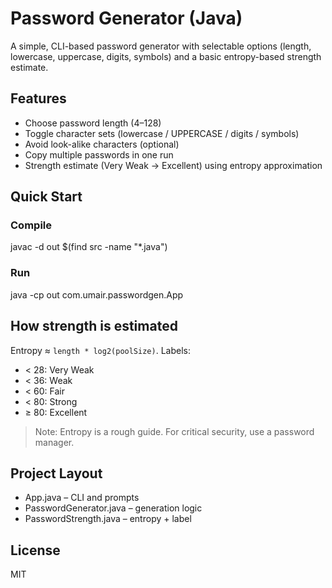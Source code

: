 # Password Generator (Java)

A simple, CLI-based password generator with selectable options (length, lowercase, uppercase, digits, symbols) and a basic entropy-based strength estimate.

## Features
- Choose password length (4–128)
- Toggle character sets (lowercase / UPPERCASE / digits / symbols)
- Avoid look-alike characters (optional)
- Copy multiple passwords in one run
- Strength estimate (Very Weak → Excellent) using entropy approximation

## Quick Start

### Compile
javac -d out $(find src -name "*.java")

### Run
java -cp out com.umair.passwordgen.App

## How strength is estimated
Entropy ≈ `length * log2(poolSize)`. Labels:
- < 28: Very Weak
- < 36: Weak
- < 60: Fair
- < 80: Strong
- ≥ 80: Excellent

> Note: Entropy is a rough guide. For critical security, use a password manager.

## Project Layout
- App.java – CLI and prompts
- PasswordGenerator.java – generation logic
- PasswordStrength.java – entropy + label

## License
MIT
